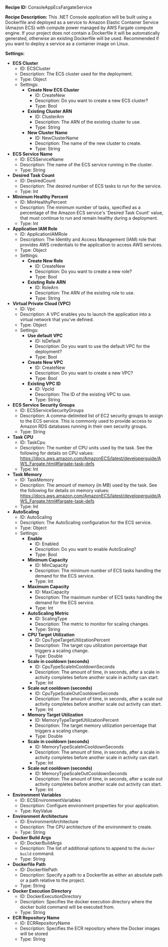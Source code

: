**Recipe ID:** ConsoleAppEcsFargateService

**Recipe Description:** This .NET Console application will be built using a Dockerfile and deployed as a service to Amazon Elastic Container Service (Amazon ECS) with compute power managed by AWS Fargate compute engine. If your project does not contain a Dockerfile it will be automatically generated, otherwise an existing Dockerfile will be used. Recommended if you want to deploy a service as a container image on Linux.

**Settings:**

* **ECS Cluster**
    * ID: ECSCluster
    * Description: The ECS cluster used for the deployment.
    * Type: Object
    * Settings:
        * **Create New ECS Cluster**
            * ID: CreateNew
            * Description: Do you want to create a new ECS cluster?
            * Type: Bool
        * **Existing Cluster ARN**
            * ID: ClusterArn
            * Description: The ARN of the existing cluster to use.
            * Type: String
        * **New Cluster Name**
            * ID: NewClusterName
            * Description: The name of the new cluster to create.
            * Type: String
* **ECS Service Name**
    * ID: ECSServiceName
    * Description: The name of the ECS service running in the cluster.
    * Type: String
* **Desired Task Count**
    * ID: DesiredCount
    * Description: The desired number of ECS tasks to run for the service.
    * Type: Int
* **Minimum Healthy Percent**
    * ID: MinHealthyPercent
    * Description: The minimum number of tasks, specified as a percentage of the Amazon ECS service's 'Desired Task Count' value, that must continue to run and remain healthy during a deployment.
    * Type: Int
* **Application IAM Role**
    * ID: ApplicationIAMRole
    * Description: The Identity and Access Management (IAM) role that provides AWS credentials to the application to access AWS services.
    * Type: Object
    * Settings:
        * **Create New Role**
            * ID: CreateNew
            * Description: Do you want to create a new role?
            * Type: Bool
        * **Existing Role ARN**
            * ID: RoleArn
            * Description: The ARN of the existing role to use.
            * Type: String
* **Virtual Private Cloud (VPC)**
    * ID: Vpc
    * Description: A VPC enables you to launch the application into a virtual network that you've defined.
    * Type: Object
    * Settings:
        * **Use default VPC**
            * ID: IsDefault
            * Description: Do you want to use the default VPC for the deployment?
            * Type: Bool
        * **Create New VPC**
            * ID: CreateNew
            * Description: Do you want to create a new VPC?
            * Type: Bool
        * **Existing VPC ID**
            * ID: VpcId
            * Description: The ID of the existing VPC to use.
            * Type: String
* **ECS Service Security Groups**
    * ID: ECSServiceSecurityGroups
    * Description: A comma-delimited list of EC2 security groups to assign to the ECS service. This is commonly used to provide access to Amazon RDS databases running in their own security groups.
    * Type: String
* **Task CPU**
    * ID: TaskCpu
    * Description: The number of CPU units used by the task. See the following for details on CPU values: https://docs.aws.amazon.com/AmazonECS/latest/developerguide/AWS_Fargate.html#fargate-task-defs
    * Type: Int
* **Task Memory**
    * ID: TaskMemory
    * Description: The amount of memory (in MB) used by the task. See the following for details on memory values: https://docs.aws.amazon.com/AmazonECS/latest/developerguide/AWS_Fargate.html#fargate-task-defs
    * Type: Int
* **AutoScaling**
    * ID: AutoScaling
    * Description: The AutoScaling configuration for the ECS service.
    * Type: Object
    * Settings:
        * **Enable**
            * ID: Enabled
            * Description: Do you want to enable AutoScaling?
            * Type: Bool
        * **Minimum Capacity**
            * ID: MinCapacity
            * Description: The minimum number of ECS tasks handling the demand for the ECS service.
            * Type: Int
        * **Maximum Capacity**
            * ID: MaxCapacity
            * Description: The maximum number of ECS tasks handling the demand for the ECS service.
            * Type: Int
        * **AutoScaling Metric**
            * ID: ScalingType
            * Description: The metric to monitor for scaling changes.
            * Type: String
        * **CPU Target Utilization**
            * ID: CpuTypeTargetUtilizationPercent
            * Description: The target cpu utilization percentage that triggers a scaling change.
            * Type: Double
        * **Scale in cooldown (seconds)**
            * ID: CpuTypeScaleInCooldownSeconds
            * Description: The amount of time, in seconds, after a scale in activity completes before another scale in activity can start.
            * Type: Int
        * **Scale out cooldown (seconds)**
            * ID: CpuTypeScaleOutCooldownSeconds
            * Description: The amount of time, in seconds, after a scale out activity completes before another scale out activity can start.
            * Type: Int
        * **Memory Target Utilization**
            * ID: MemoryTypeTargetUtilizationPercent
            * Description: The target memory utilization percentage that triggers a scaling change.
            * Type: Double
        * **Scale in cooldown (seconds)**
            * ID: MemoryTypeScaleInCooldownSeconds
            * Description: The amount of time, in seconds, after a scale in activity completes before another scale in activity can start.
            * Type: Int
        * **Scale out cooldown (seconds)**
            * ID: MemoryTypeScaleOutCooldownSeconds
            * Description: The amount of time, in seconds, after a scale out activity completes before another scale out activity can start.
            * Type: Int
* **Environment Variables**
    * ID: ECSEnvironmentVariables
    * Description: Configure environment properties for your application.
    * Type: KeyValue
* **Environment Architecture**
    * ID: EnvironmentArchitecture
    * Description: The CPU architecture of the environment to create.
    * Type: String
* **Docker Build Args**
    * ID: DockerBuildArgs
    * Description: The list of additional options to append to the `docker build` command.
    * Type: String
* **Dockerfile Path**
    * ID: DockerfilePath
    * Description: Specify a path to a Dockerfile as either an absolute path or a path relative to the project.
    * Type: String
* **Docker Execution Directory**
    * ID: DockerExecutionDirectory
    * Description: Specifies the docker execution directory where the docker build command will be executed from.
    * Type: String
* **ECR Repository Name**
    * ID: ECRRepositoryName
    * Description: Specifies the ECR repository where the Docker images will be stored
    * Type: String

